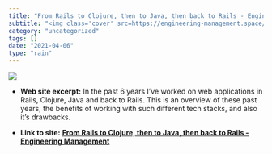 ```yaml
---
title: "From Rails to Clojure, then to Java, then back to Rails - Engineering Management"
subtitle: "<img class='cover' src=https://engineering-management.space/img/rails-clojure-java-rails.png>"
category: "uncategorized"
tags: []
date: "2021-04-06"
type: "rain"
---
```

<img class="cover" src=https://engineering-management.space/img/rails-clojure-java-rails.png>



* **Web site excerpt:** In the past 6 years I’ve worked on web applications in Rails, Clojure, Java and back to Rails. This is an overview of these past years, the benefits of working with such different tech stacks, and also it’s drawbacks.

* **Link to site:** **[From Rails to Clojure, then to Java, then back to Rails - Engineering Management](https://engineering-management.space/post/from-rails-to-clojure-to-java-to-rails)**